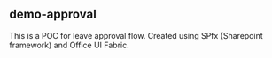 ## demo-approval

This is a POC for leave approval flow. Created using SPfx (Sharepoint framework) and Office UI Fabric.
